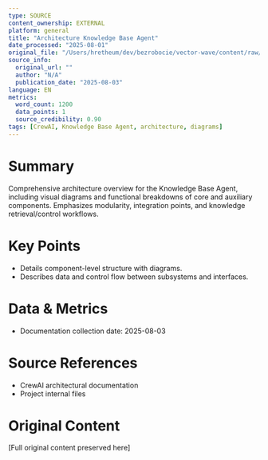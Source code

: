```yaml
---
type: SOURCE
content_ownership: EXTERNAL
platform: general
title: "Architecture Knowledge Base Agent"
date_processed: "2025-08-01"
original_file: "/Users/hretheum/dev/bezrobocie/vector-wave/content/raw/2025-08-03-knowledge-base-agent/SOURCE-architecture.md"
source_info:
  original_url: ""
  author: "N/A"
  publication_date: "2025-08-03"
language: EN
metrics:
  word_count: 1200
  data_points: 1
  source_credibility: 0.90
tags: [CrewAI, Knowledge Base Agent, architecture, diagrams]
---
```

# Summary
Comprehensive architecture overview for the Knowledge Base Agent, including visual diagrams and functional breakdowns of core and auxiliary components. Emphasizes modularity, integration points, and knowledge retrieval/control workflows.

# Key Points
- Details component-level structure with diagrams.
- Describes data and control flow between subsystems and interfaces.

# Data & Metrics
- Documentation collection date: 2025-08-03

# Source References
- CrewAI architectural documentation
- Project internal files

# Original Content
[Full original content preserved here]
